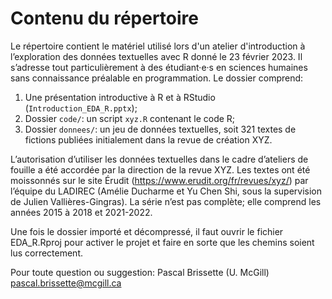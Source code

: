 # Contenu du répertoire

Le répertoire contient le matériel utilisé lors d'un atelier d'introduction à l’exploration des données textuelles avec R donné le 23 février 2023. Il s’adresse tout particulièrement à des étudiant·e·s en sciences humaines sans connaissance préalable en programmation. Le dossier comprend:

1. Une présentation introductive à R et à RStudio (`Introduction_EDA_R.pptx`);
2. Dossier `code/`: un script `xyz.R` contenant le code R;
3. Dossier `donnees/`: un jeu de données textuelles, soit 321 textes de fictions publiées initialement dans la revue de création XYZ.


L’autorisation d’utiliser les données textuelles dans le cadre d’ateliers de fouille a été accordée par la direction de la revue XYZ. Les textes ont été moissonnés sur le site Érudit (https://www.erudit.org/fr/revues/xyz/) par l’équipe du LADIREC (Amélie Ducharme et Yu Chen Shi, sous la supervision de Julien Vallières-Gingras). La série n’est pas complète; elle comprend les années 2015 à 2018 et 2021-2022.

Une fois le dossier importé et décompressé, il faut ouvrir le fichier EDA_R.Rproj pour activer le projet et faire en sorte que les chemins soient lus correctement.

Pour toute question ou suggestion: 
Pascal Brissette (U. McGill)
pascal.brissette@mcgill.ca